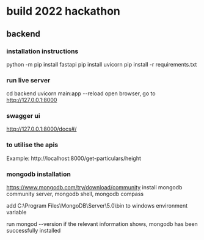 # build 2022 hackathon

## backend
### installation instructions
python -m pip install fastapi
pip install uvicorn
pip install -r requirements.txt

### run live server
cd backend
uvicorn main:app --reload
open browser, go to http://127.0.0.1:8000

### swagger ui
http://127.0.0.1:8000/docs#/

### to utilise the apis
Example: http://localhost:8000/get-particulars/height 

### mongodb installation
https://www.mongodb.com/try/download/community
install mongodb community server, mongodb shell, mongodb compass

add C:\Program Files\MongoDB\Server\5.0\bin to windows environment variable

run mongod --version
if the relevant information shows, mongodb has been successfully installed
